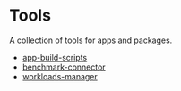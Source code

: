 # Tools

A collection of tools for apps and packages.

-   [app-build-scripts](./app-build-scripts/README.md)
-   [benchmark-connector](./benchmark-connector/README.md)
-   [workloads-manager](./workloads-manager/README.md)
